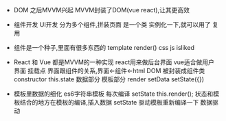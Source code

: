 - DOM 之后MVVM兴起
MVVM封装了DOM(vue react),让其更高效

- 组件开发 UI开发
分为多个组件,拼装页面 是一个类
实例化一下,就可以用了 复用
- 组件是一个种子,里面有很多东西的
template  render()
css 
js  isliked


- React 和 Vue 都是MVVM的一种实现
react用来做后台界面
vue适合做用户界面
挂载点 界面跟组件的关系,界面<-组件<-html
DOM 被封装成组件类
constructor this.state 数据部分
模板部分 render
setData setState({})

- 模板里数据的细化
es6字符串模板 每次编译
setState this.render();
状态和模板结合的地方在模板的编译,插入数据 
setState 驱动模板重新编译一下 数据驱动